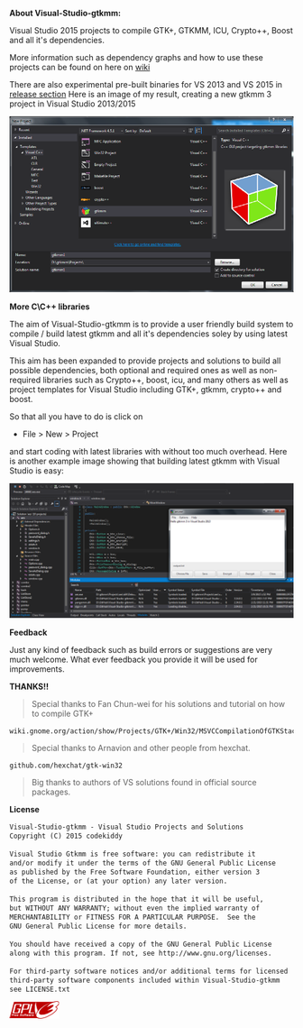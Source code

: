 **About Visual-Studio-gtkmm:**

Visual Studio 2015 projects to compile GTK+, GTKMM, ICU, Crypto++, Boost and all it's dependencies.

More information such as dependency graphs and how to use these projects
can be found on here on [wiki](https://github.com/codekiddy2/Visual-Studio-gtkmm/wiki)

There are also experimental pre-built binaries for VS 2013 and VS 2015 in [release section](https://github.com/codekiddy2/Visual-Studio-gtkmm/releases)
Here is an image of my result, creating a new gtkmm 3 project in Visual Studio 2013/2015

![alt tag](https://raw.githubusercontent.com/codekiddy2/Visual-Studio-gtkmm/master/readme/images/gtkmm%20visual%20studio.png)

**More C\C++ libraries**

The aim of Visual-Studio-gtkmm is to provide a user friendly build system to compile / build latest gtkmm
and all it's dependencies soley by using latest Visual Studio.

This aim has been expanded to provide projects and solutions to build all possible dependencies, both optional
and required ones as well as non-required libraries such as Crypto++, boost, icu, and many others
as well as project templates for Visual Studio including GTK+, gtkmm, crypto++ and boost.

So that all you have to do is click on

* File > New > Project

and start coding with latest libraries with without too much overhead.
Here is another example image showing that building latest gtkmm with Visual Studio is easy:

![alt tag](https://raw.githubusercontent.com/codekiddy2/Visual-Studio-gtkmm/master/readme/images/gtkmm%20visual%20studio2.png)


**Feedback**

Just any kind of feedback such as build errors or suggestions are very much welcome.
What ever feedback you provide it will be used for improvements.


**THANKS!!**

>Special thanks to Fan Chun-wei for his solutions and tutorial on how to compile GTK+
	
	wiki.gnome.org/action/show/Projects/GTK+/Win32/MSVCCompilationOfGTKStack

>Special thanks to Arnavion and other people from hexchat.
	
	github.com/hexchat/gtk-win32

>Big thanks to authors of VS solutions found in official source packages.


**License**

	Visual-Studio-gtkmm - Visual Studio Projects and Solutions
	Copyright (C) 2015 codekiddy

	Visual Studio Gtkmm is free software: you can redistribute it
	and/or modify it under the terms of the GNU General Public License
	as published by the Free Software Foundation, either version 3
	of the License, or (at your option) any later version.

	This program is distributed in the hope that it will be useful,
	but WITHOUT ANY WARRANTY; without even the implied warranty of
	MERCHANTABILITY or FITNESS FOR A PARTICULAR PURPOSE.  See the
	GNU General Public License for more details.

	You should have received a copy of the GNU General Public License
	along with this program. If not, see http://www.gnu.org/licenses.
	
	For third-party software notices and/or additional terms for licensed
	third-party software components included within Visual-Studio-gtkmm
	see LICENSE.txt
	
![](https://raw.githubusercontent.com/codekiddy2/Visual-Studio-gtkmm/msvc-140/readme/images/gplv3.png)
